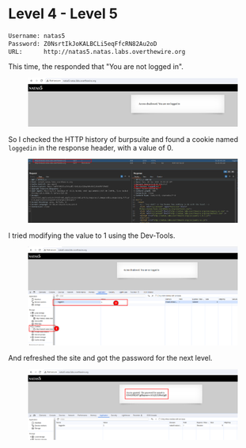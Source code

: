 # Level 4 - Level 5

```
Username: natas5
Password: Z0NsrtIkJoKALBCLi5eqFfcRN82Au2oD
URL:      http://natas5.natas.labs.overthewire.org
```

This time, the responded that "You are not logged in".

<figure><img src="../.gitbook/assets/image (26).png" alt=""><figcaption></figcaption></figure>

So I checked the HTTP history of burpsuite and found a cookie named `loggedin` in the response header, with a value of 0.

<figure><img src="../.gitbook/assets/image (25).png" alt=""><figcaption></figcaption></figure>

I tried modifying the value to 1 using the Dev-Tools.

<figure><img src="../.gitbook/assets/image (28).png" alt=""><figcaption></figcaption></figure>

And refreshed the site and got the password for the next level.

<figure><img src="../.gitbook/assets/image (29).png" alt=""><figcaption></figcaption></figure>
